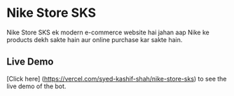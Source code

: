 # Nike Store SKS

Nike Store SKS ek modern e-commerce website hai jahan aap Nike ke products dekh sakte hain aur online purchase kar sakte hain.

## Live Demo

[Click here] (https://vercel.com/syed-kashif-shah/nike-store-sks) to see the live demo of the bot.
